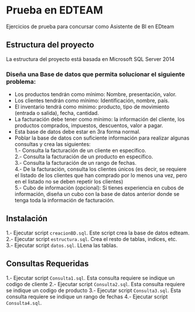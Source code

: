 # Prueba en EDTEAM
Ejercicios de prueba para concursar como Asistente de BI en EDteam

## Estructura del proyecto

La estructura del proyecto está basada en Microsoft SQL Server 2014

### Diseña una Base de datos que permita solucionar el siguiente problema:

- Los productos tendrán como mínimo: Nombre, presentación, valor.  
- Los clientes tendrán como mínimo: Identificación, nombre, país.  
- El inventario tendrá como mínimo: producto, tipo de movimiento (entrada o salida), fecha, cantidad.  
- La facturación debe tener como mínimo: la información del cliente, los productos comprados, impuestos, descuentos, valor a pagar.
- Esta base de datos debe estar en 3ra forma normal.  
- Poblar la base de datos con suficiente información para realizar algunas consultas y crea las siguientes:  
   1.- Consulta la facturación de un cliente en específico.  
   2.- Consulta la facturación de un producto en específico.  
   3.- Consulta la facturación de un rango de fechas.  
   4.- De la facturación, consulta los clientes únicos (es decir, se requiere el listado de los clientes que han comprado por lo menos          una vez, pero en el listado no se deben repetir los clientes)  
   5.- Cubo de información (opcional): Si tienes experiencia en cubos de información, diseña un cubo con la base de datos anterior donde 
       se tenga toda la información de facturación.  


## Instalación
1.- Ejecutar script `creacionBD.sql`. Este script crea la base de datos edteam.  
2.- Ejecutar script `estructura.sql`. Crea el resto de tablas, indices, etc.  
3.- Ejecutar script `datos.sql`. LLena las tablas.  

## Consultas Requeridas
1.- Ejecutar script `Consulta1.sql`. Esta consulta requiere se indique un codigo de cliente
2.- Ejecutar script `Consulta2.sql`. Esta consulta requiere se indique un codigo de producto
3.- Ejecutar script `Consulta3.sql`. Esta consulta requiere se indique un rango de fechas
4.- Ejecutar script `Consulta4.sql`.
